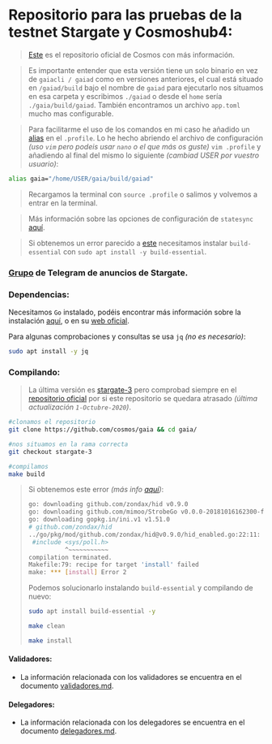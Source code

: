 # Repositorio para las pruebas de la testnet Stargate y Cosmoshub4:

> [Este](https://github.com/cosmosdevs/stargate#testnet) es el repositorio oficial de Cosmos con más información.

> Es importante entender que esta versión tiene un solo binario en vez de `gaiacli / gaiad` como en versiones anteriores, el cual está situado en `/gaiad/build` bajo el nombre de `gaiad` para ejecutarlo nos situamos en esa carpeta y escribimos `./gaiad` o desde el `home` sería `./gaia/build/gaiad`. También encontramos un archivo `app.toml` mucho mas configurable.

> Para facilitarme el uso de los comandos en mi caso he añadido un [alias](https://es.wikipedia.org/wiki/Alias_(Unix)) en el `.profile`. Lo he hecho abriendo el archivo de configuración _(uso `vim` pero podeis usar `nano` o el que más os guste)_ `vim .profile` y añadiendo al final del mismo lo siguiente _(cambiad USER por vuestro usuario)_:
```sh
alias gaia="/home/USER/gaia/build/gaiad"
```

> Recargamos la terminal con `source .profile` o salimos y volvemos a entrar en la terminal.

> Más información sobre las opciones de configuración de `statesync` [aquí](https://docs.tendermint.com/master/tendermint-core/state-sync.html).

> Si obtenemos un error parecido a [este](https://github.com/Kava-Labs/kava/issues/656) necesitamos instalar `build-essential` con `sudo apt install -y build-essential`.

### [Grupo](https://t.me/Cosmos_Stargate) de Telegram de anuncios de Stargate.


### Dependencias:

Necesitamos `Go` instalado, podéis encontrar más información sobre la instalación [aquí](https://github.com/Colm3na/MeetupCosmos), o en su [web oficial](https://golang.org/doc/install).

Para algunas comprobaciones y consultas se usa `jq` _(no es necesario)_:
```sh
sudo apt install -y jq 
```

### Compilando:

> La última versión es [stargate-3](https://github.com/cosmos/gaia/releases/tag/stargate-3) pero comprobad siempre en el [repositorio oficial](https://github.com/cosmosdevs/stargate#testnet) por si este repositorio se quedara atrasado _(última actualización `1-Octubre-2020`)_.

```sh
#clonamos el repositorio
git clone https://github.com/cosmos/gaia && cd gaia/

#nos situamos en la rama correcta
git checkout stargate-3

#compilamos
make build
```

> Si obtenemos este error _(más info [aquí](https://github.com/Kava-Labs/kava/issues/656))_:
> 
> ```sh
> go: downloading github.com/zondax/hid v0.9.0
> go: downloading github.com/mimoo/StrobeGo v0.0.0-20181016162300-f8f6d4d2b643
> go: downloading gopkg.in/ini.v1 v1.51.0
> # github.com/zondax/hid
> ../go/pkg/mod/github.com/zondax/hid@v0.9.0/hid_enabled.go:22:11: fatal error: sys/poll.h: No such file or directory
>  #include <sys/poll.h>
>           ^~~~~~~~~~~~
> compilation terminated.
> Makefile:79: recipe for target 'install' failed
> make: *** [install] Error 2
> ```
>
> Podemos solucionarlo instalando `build-essential` y compilando de nuevo:
> ```sh
> sudo apt install build-essential -y
>
> make clean
>
> make install
> ```

#### Validadores:
- La información relacionada con los validadores se encuentra en el documento [validadores.md](/validadores/validadores.md).

#### Delegadores:
- La información relacionada con los delegadores se encuentra en el documento [delegadores.md](/delegadores/delegadores.md).
